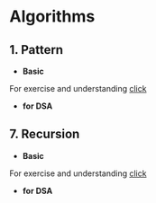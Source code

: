 # Algorithms 

## 1. Pattern

- **Basic** 

For exercise and understanding [click](https://github.com/Ajay-Dhangar/DSA/tree/main/Algorithms/1.%20Pattern%20Searching)

- **for DSA**


## 7. Recursion

- **Basic**

For exercise and understanding [click](https://github.com/Ajay-Dhangar/DSA/tree/main/Algorithms/7.%20Recursion)

- **for DSA**
